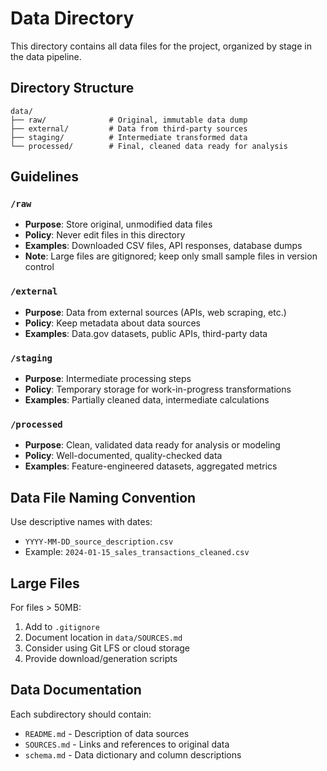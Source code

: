 # Data Directory

This directory contains all data files for the project, organized by stage in the data pipeline.

## Directory Structure

```text
data/
├── raw/              # Original, immutable data dump
├── external/         # Data from third-party sources
├── staging/          # Intermediate transformed data
└── processed/        # Final, cleaned data ready for analysis
```

## Guidelines

### `/raw`

- **Purpose**: Store original, unmodified data files
- **Policy**: Never edit files in this directory
- **Examples**: Downloaded CSV files, API responses, database dumps
- **Note**: Large files are gitignored; keep only small sample files in version control

### `/external`

- **Purpose**: Data from external sources (APIs, web scraping, etc.)
- **Policy**: Keep metadata about data sources
- **Examples**: Data.gov datasets, public APIs, third-party data

### `/staging`

- **Purpose**: Intermediate processing steps
- **Policy**: Temporary storage for work-in-progress transformations
- **Examples**: Partially cleaned data, intermediate calculations

### `/processed`

- **Purpose**: Clean, validated data ready for analysis or modeling
- **Policy**: Well-documented, quality-checked data
- **Examples**: Feature-engineered datasets, aggregated metrics

## Data File Naming Convention

Use descriptive names with dates:

- `YYYY-MM-DD_source_description.csv`
- Example: `2024-01-15_sales_transactions_cleaned.csv`

## Large Files

For files > 50MB:

1. Add to `.gitignore`
2. Document location in `data/SOURCES.md`
3. Consider using Git LFS or cloud storage
4. Provide download/generation scripts

## Data Documentation

Each subdirectory should contain:

- `README.md` - Description of data sources
- `SOURCES.md` - Links and references to original data
- `schema.md` - Data dictionary and column descriptions
